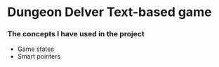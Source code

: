 # Dungeon Delver Text-based game

### The concepts I have used in the project

- Game states
- Smart pointers 
 
